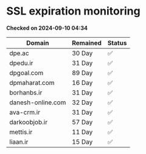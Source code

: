 # SSL expiration monitoring

**Checked on 2024-09-10 04:34**

| Domain | Remained | Status       |
|--------|----------|--------------|
| dpe.ac     | 30 Day   | ✅ |
| dpedu.ir     | 31 Day   | ✅ |
| dpgoal.com     | 89 Day   | ✅ |
| dpmaharat.com     | 16 Day   | ✅ |
| borhanbs.ir     | 31 Day   | ✅ |
| danesh-online.com     | 32 Day   | ✅ |
| ava-crm.ir     | 31 Day   | ✅ |
| darkoobjob.ir     | 57 Day   | ✅ |
| mettis.ir     | 11 Day   | ✅ |
| liaan.ir     | 15 Day   | ✅ |
